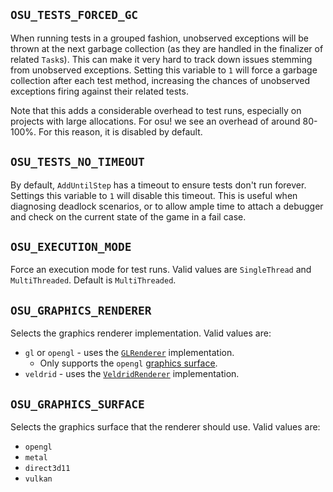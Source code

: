 ## `OSU_TESTS_FORCED_GC`

When running tests in a grouped fashion, unobserved exceptions will be thrown at the next garbage collection (as they are handled in the finalizer of related `Task`s). This can make it very hard to track down issues stemming from unobserved exceptions. Setting this variable to `1` will force a garbage collection after each test method, increasing the chances of unobserved exceptions firing against their related tests.

Note that this adds a considerable overhead to test runs, especially on projects with large allocations. For osu! we see an overhead of around 80-100%. For this reason, it is disabled by default.

## `OSU_TESTS_NO_TIMEOUT`

By default, `AddUntilStep` has a timeout to ensure tests don't run forever. Settings this variable to `1` will disable this timeout. This is useful when diagnosing deadlock scenarios, or to allow ample time to attach a debugger and check on the current state of the game in a fail case.

## `OSU_EXECUTION_MODE`

Force an execution mode for test runs. Valid values are `SingleThread` and `MultiThreaded`. Default is `MultiThreaded`.

## `OSU_GRAPHICS_RENDERER`

Selects the graphics renderer implementation. Valid values are:
- `gl` or `opengl` - uses the [`GLRenderer`](https://github.com/ppy/osu-framework/blob/master/osu.Framework/Graphics/OpenGL/GLRenderer.cs) implementation.
    - Only supports the `opengl` [graphics surface](#OSU_GRAPHICS_SURFACE).
- `veldrid` - uses the [`VeldridRenderer`](https://github.com/ppy/osu-framework/blob/master/osu.Framework/Graphics/Veldrid/VeldridRenderer.cs) implementation.

## `OSU_GRAPHICS_SURFACE`

Selects the graphics surface that the renderer should use. Valid values are:
- `opengl`
- `metal`
- `direct3d11`
- `vulkan`